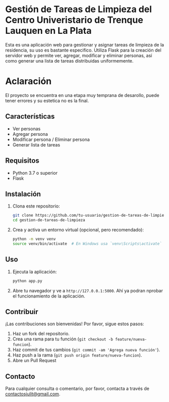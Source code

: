 # Gestión de Tareas de Limpieza del Centro Univeristario de Trenque Lauquen en La Plata

Esta es una aplicación web para gestionar y asignar tareas de limpieza de la residencia, su uso es bastante especifico. Utiliza Flask para la creación del servidor web y permite ver, agregar, modificar y eliminar personas, así como generar una lista de tareas distribuidas uniformemente.

# Aclaración
El proyecto se encuentra en una etapa muy temprana de desarollo, puede tener errores y su estetica no es la final.

## Características

- Ver personas
- Agregar persona
- Modificar persona / Eliminar persona
- Generar lista de tareas

## Requisitos

- Python 3.7 o superior
- Flask

## Instalación

1. Clona este repositorio:

    ```sh
    git clone https://github.com/tu-usuario/gestion-de-tareas-de-limpieza.git
    cd gestion-de-tareas-de-limpieza
    ```

2. Crea y activa un entorno virtual (opcional, pero recomendado):

    ```sh
    python -m venv venv
    source venv/bin/activate  # En Windows usa `venv\Scripts\activate`
    ```

## Uso

1. Ejecuta la aplicación:

     ```sh
    python app.py
     ```
2. Abre tu navegador y ve a `http://127.0.0.1:5000`.
   Ahí ya podran nprobar el funcionamiento de la aplicación.

## Contribuir

¡Las contribuciones son bienvenidas! Por favor, sigue estos pasos:

1. Haz un fork del repositorio.
2. Crea una rama para tu función (`git checkout -b feature/nueva-funcion`).
3. Haz commit de tus cambios (`git commit -am 'Agrega nueva función'`).
4. Haz push a la rama (`git push origin feature/nueva-funcion`).
5. Abre un Pull Request

   
## Contacto

Para cualquier consulta o comentario, por favor, contacta a través de [contactosjulit@gmail.com](mailto:contactosjulit@gmail.com).
